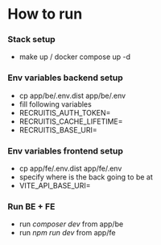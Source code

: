 # How to run
### Stack setup
 - make up / docker compose up -d
### Env variables backend setup
 - cp app/be/.env.dist app/be/.env
 - fill following variables
 - RECRUITIS_AUTH_TOKEN=
 - RECRUITIS_CACHE_LIFETIME=
 - RECRUITIS_BASE_URI=
### Env variables frontend setup
 - cp app/fe/.env.dist app/fe/.env
 - specify where is the back going to be at
 - VITE_API_BASE_URI=
### Run BE + FE  
 - run _composer dev_ from app/be
 - run _npm run dev_ from app/fe
